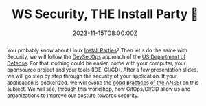 ---
title: WS Security, THE Install Party 🎉 

event: DevFest Strasbourg 2023
event_url: https://devfest.gdgstrasbourg.fr/

location: Strasbourg (Campus CCI)
address:
  street: 234 Avenue de Colmar
  city: Strasbourg
  region: Alsace
  postcode: '67100'
  country: France

summary: DevSecOps, step by step
abstract: "You probably know about Linux [Install Parties](https://fr.wikipedia.org/wiki/Install_party)? Then let's do the same with Security, we will follow the [DevSecOps](https://davidaparicio.gitlab.io/website/files/devsecops_software_lifecycle.jpg) approach of the [US Department of Defense](https://public.cyber.mil/devsecops/). For that, nothing could be easier, come with your computer, your opensource project and your tools (IDE, CI/CD). After a few presentation slides, we will go step by step through the security of your application. If your application is dockerized, we will evoke the [good practices of the ANSSI](https://www.ssi.gouv.fr/guide/recommandations-de-securite-relatives-au-deploiement-de-conteneurs-docker/) on this subject. We will see, through this workshop, how GitOps/CI/CD allow us and organizations to improve our posture towards security."

date: "2023-11-15T08:00:00Z"
date_end: "2023-11-15T18:00:00Z"
all_day: false

publishDate: "2023-11-13T00:00:00Z"

authors: [David Aparicio]
tags: [Workshop, Cybersecurity, DevSecOps, Security, SecurityByDesign]

featured: false

image:
  caption: 'Crédits: [**Twitter**](https://twitter.com/DevfestSXB/)'
  focal_point: Right

links:
- icon: file #th-list #list-alt
  icon_pack: fas
  name: Code
  url: https://github.com/davidaparicio/devsecops-workshop
- icon: binoculars
  icon_pack: fas
  name: Description
  url: https://devfest.gdgstrasbourg.fr/schedule
- icon: comments
  icon_pack: fas
  name: Feedback
  url: https://openfeedback.io/2M9FzZ6xSI2POKX1TrXM/2023-04-13/iWUCq9jRftwiLuxrqhdl
#- icon: file-alt
#  icon_pack: fas
#  name: Post
#  url: https://blog.ovhcloud.com/ovhcloud-at-touraine-tech/
url_code: ""
url_pdf: ""
url_slides: "fr/codelabs/devfeststrasbourg23"
url_video: ""

slides: ""
projects: []
---